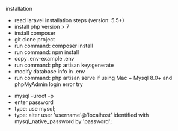 installation
* read laravel installation steps (version: 5.5+)
* install php version > 7
* install composer
* git clone project
* run command: composer install
* run command: npm install
* copy .env-example .env
* run command: php artisan key:generate
* modify database info in .env
* run command: php artisan serve
if using Mac + Mysql 8.0+ and phpMyAdmin login error
try 
- mysql -uroot -p
- enter password
- type: use mysql;
- type: alter user 'username'@'localhost' identified with mysql_native_password by 'password';
